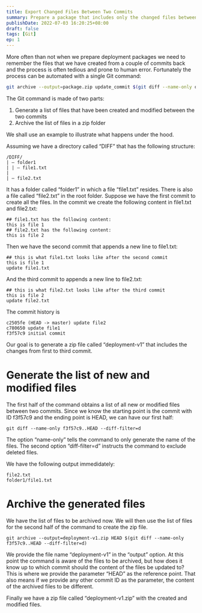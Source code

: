 ```yaml
---
title: Export Changed Files Between Two Commits
summary: Prepare a package that includes only the changed files between two commits
publishDate: 2022-07-03 16:20:25+08:00
draft: false
tags: [Git]
ep: 1
---
```


More often than not when we prepare deployment packages we need to remember the files that we have created from a couple of commits back and the process is often tedious and prone to human error. Fortunately the process can be automated with a single Git command:

``` bash
git archive --output=package.zip update_commit $(git diff --name-only original_commit..update_commit --diff-filter=d)
```

The Git command is made of two parts:
1. Generate a list of files that have been created and modified between the two commits
2. Archive the list of files in a zip folder

We shall use an example to illustrate what happens under the hood.

Assuming we have a directory called “DIFF” that has the following structure:
```
/DIFF/
| — folder1
| | — file1.txt
|
| — file2.txt
```

It has a folder called “folder1” in which a file “file1.txt” resides. There is also a file called “file2.txt” in the root folder.
Suppose we have the first commit to create all the files. In the commit we create the following content in file1.txt and file2.txt:

```
## file1.txt has the following content:
this is file 1
## file2.txt has the following content:
this is file 2
```

Then we have the second commit that appends a new line to file1.txt:

```
## this is what file1.txt looks like after the second commit
this is file 1
update file1.txt
```

And the third commit to appends a new line to file2.txt:

```
## this is what file2.txt looks like after the third commit
this is file 2
update file2.txt
```

The commit history is

```
c2505fe (HEAD -> master) update file2
c780650 update file1
f3f57c9 initial commit
```

Our goal is to generate a zip file called “deployment-v1” that includes the changes from first to third commit.

# Generate the list of new and modified files
The first half of the command obtains a list of all new or modified files between two commits. Since we know the starting point is the commit with ID f3f57c9 and the ending point is HEAD, we can have our first half:

```
git diff --name-only f3f57c9..HEAD --diff-filter=d
```

The option “name-only” tells the command to only generate the name of the files. The second option “diff-filter=d” instructs the command to exclude deleted files.

We have the following output immedidately:

```
file2.txt
folder1/file1.txt
```

# Archive the generated files
We have the list of files to be archived now. We will then use the list of files for the second half of the command to create the zip file.

```
git archive --output=deployment-v1.zip HEAD $(git diff --name-only f3f57c9..HEAD --diff-filter=d)
```

We provide the file name “deployment-v1” in the “output” option. At this point the command is aware of the files to be archived, but how does it know up to which commit should the content of the files be updated to? This is where we provide the parameter “HEAD” as the reference point. That also means if we provide any other commit ID as the parameter, the content of the archived files to be different.

Finally we have a zip file called “deployment-v1.zip” with the created and modified files.